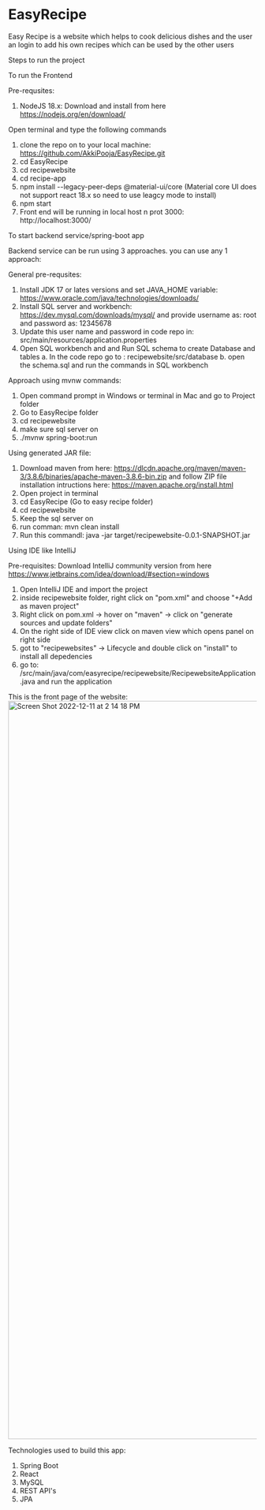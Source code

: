 # EasyRecipe
Easy Recipe is a website which helps to cook delicious dishes and the user an login to add his own recipes which can be used by the other users


Steps to run the project

To run the Frontend

Pre-requsites: 
1. NodeJS 18.x: Download and install from here https://nodejs.org/en/download/

Open terminal and type the following commands
1. clone the repo on to your local machine: https://github.com/AkkiPooja/EasyRecipe.git
2. cd EasyRecipe
3. cd recipewebsite
4. cd recipe-app 
5. npm install --legacy-peer-deps @material-ui/core   (Material core UI does not support react 18.x so need to use leagcy mode to install)
6. npm start
7. Front end will be running in local host n prot 3000: http://localhost:3000/

To start backend service/spring-boot app

Backend service can be run using 3 approaches. you can use any 1 approach:

General pre-requsites:

1. Install JDK 17 or lates versions and set JAVA_HOME variable: https://www.oracle.com/java/technologies/downloads/
2. Install SQL server and workbench: https://dev.mysql.com/downloads/mysql/ and provide username as: root and password as: 12345678 
3. Update this user name and password in code repo in: src/main/resources/application.properties
4. Open SQL workbench and and Run SQL schema to create Database and tables
   a. In the code repo go to : recipewebsite/src/database
   b. open the schema.sql and run the commands in SQL workbench

Approach using mvnw commands:

1. Open command prompt in Windows or terminal in Mac and go to Project folder
2. Go to EasyRecipe folder
3. cd recipewebsite
4. make sure sql server on
5. ./mvnw spring-boot:run

Using generated JAR file:

1. Download maven from here: https://dlcdn.apache.org/maven/maven-3/3.8.6/binaries/apache-maven-3.8.6-bin.zip  and follow ZIP file installation intructions here: https://maven.apache.org/install.html
2. Open project in terminal
3. cd EasyRecipe (Go to easy recipe folder)
4. cd recipewebsite
5. Keep the sql server on
6. run comman: mvn clean install
7. Run this commandl: java -jar target/recipewebsite-0.0.1-SNAPSHOT.jar

Using IDE like IntelliJ

Pre-requisites: Download IntelliJ community version from here https://www.jetbrains.com/idea/download/#section=windows

1. Open IntelliJ IDE and import the project
2. inside recipewebsite folder, right click on "pom.xml" and choose "+Add as maven project"
3. Right click on pom.xml -> hover on "maven" -> click on "generate sources and update folders"
4. On the right side of IDE view click on maven view which opens panel on right side
5. got to "recipewebsites" -> Lifecycle and double click on "install" to install all depedencies
6. go to: /src/main/java/com/easyrecipe/recipewebsite/RecipewebsiteApplication.java and run the application



This is the front page of the website:
<img width="1498" alt="Screen Shot 2022-12-11 at 2 14 18 PM" src="https://user-images.githubusercontent.com/113392025/206923969-bcbf0d14-8302-4643-8f06-f2c90ddc709a.png">


Technologies used to build this app:

1. Spring Boot 
2. React
3. MySQL 
4. REST API's
5. JPA



